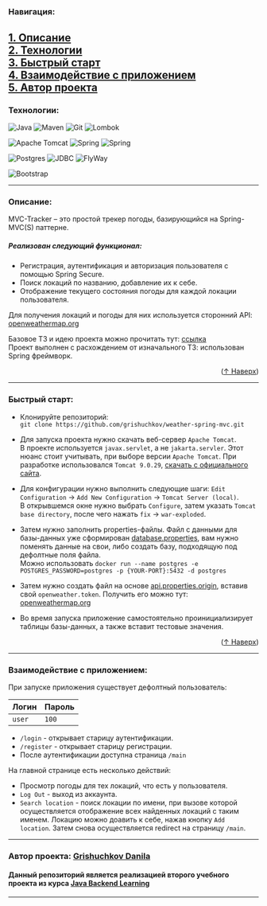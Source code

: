 
<a name="readme-top"></a>
---
### Навигация:
[1. Описание](#descriptiption)  
[2. Технологии](#tech)  
[3. Быстрый старт](#start)   
[4. Взаимодействие с приложением](#use)  
[5. Автор проекта](#author)
---
<a name="tech"></a>
### Технологии:

![Java](https://img.shields.io/badge/java-%23ED8B00.svg?style=for-the-badge&logo=openjdk&logoColor=white)
![Maven](https://img.shields.io/badge/MAVEN-%232E7EEA.svg?style=for-the-badge&logo=maven&logoColor=white)
![Git](https://img.shields.io/badge/git-%23F05033.svg?style=for-the-badge&logo=git&logoColor=white)
![Lombok](https://img.shields.io/badge/Lombok-D70A53?style=for-the-badge&logo=Lombok&logoColor=white)

![Apache Tomcat](https://img.shields.io/badge/apache%20tomcat-%23F8DC75.svg?style=for-the-badge&logo=apache-tomcat&logoColor=black)
![Spring](https://img.shields.io/badge/spring%20MVC-%236DB33F.svg?style=for-the-badge&logo=spring&logoColor=white)
![Spring](https://img.shields.io/badge/spring%20security-%236DB33F.svg?style=for-the-badge&logo=&logoColor=white)

![Postgres](https://img.shields.io/badge/postgres-%23316192.svg?style=for-the-badge&logo=postgresql&logoColor=white)
![JDBC](https://img.shields.io/badge/JDBC-59666C?style=for-the-badge&logo=Hibernate&logoColor=white)
![FlyWay](https://img.shields.io/badge/flyway-%23DD0031.svg?style=for-the-badge&logo=flyway&logoColor=white)

![Bootstrap](https://img.shields.io/badge/bootstrap-%238511FA.svg?style=for-the-badge&logo=bootstrap&logoColor=white)


---
<a name="descriptiption"></a>
### Описание:
MVC-Tracker – это простой трекер погоды, базирующийся на Spring-MVC(S) паттерне. 


##### Реализован следующий функционал: 
* Регистрация, аутентификация и авторизация пользователя с помощью Spring Secure.
* Поиск локаций по названию, добавление их к себе.
* Отображение текущего состояния погоды для каждой локации пользователя.

Для получения локаций и погоды для них используется сторонний API: [openweathermap.org](https://openweathermap.org/api)

Базовое ТЗ и идею проекта можно прочитать тут: [ссылка](https://zhukovsd.github.io/java-backend-learning-course/Projects/WeatherViewer/)  
Проект выполнен с расхождением от изначального ТЗ: использован Spring фреймворк.

<p align="right">(<a href="#readme-top">↑ Наверх</a>)</p>

---
<a name="start"></a>
### Быстрый старт:

* Клонируйте репозиторий:  
   `git clone https://github.com/grishuchkov/weather-spring-mvc.git`  

* Для запуска проекта нужно скачать веб-сервер `Apache Tomcat`.  
В проекте используется `javax.servlet`, а не `jakarta.servler`.
Этот нюанс стоит учитывать, при выборе версии `Apache Tomcat`. При разработке использовался `Tomcat 9.0.29`, [скачать с официального сайта](https://archive.apache.org/dist/tomcat/tomcat-9/v9.0.29/bin/apache-tomcat-9.0.29.zip).

* Для конфигурации нужно выполнить следующие шаги: `Edit Configuration` -> `Add New Configuration` -> `Tomcat Server (local)`.  
В открывшемся окне нужно выбрать `Configure`, затем указать `Tomcat base directory`, после чего нажать `fix` -> `war-exploded`.

* Затем нужно заполнить properties-файлы. 
Файл с данными для базы-данных уже сформирован [database.properties](src%2Fmain%2Fresources%2Fdatabase.properties), вам нужно поменять данные на свои, либо создать базу, подходящую под дефолтные поля файла.   
Можно использовать `docker run --name postgres -e POSTGRES_PASSWORD=postgres -p {YOUR-PORT}:5432 -d postgres`

* Затем нужно создать файл на основе [api.properties.origin](src%2Fmain%2Fresources%2Fapi.properties.origin), вставив свой `openweather.token`. 
Получить его можно тут: [openweathermap.org](https://openweathermap.org/api)

* Во время запуска приложение самостоятельно проинициализирует таблицы базы-данных, а также вставит тестовые значения.

<p align="right">(<a href="#readme-top">↑ Наверх</a>)</p>

---
<a name="use"></a>
### Взаимодействие с приложением:

При запуске приложения существует дефолтный пользователь: 

| Логин  | Пароль |
|--------|--------|
| `user` | `100`  |

- `/login` - открывает старицу аутентификации.
- `/register` - открывает старицу регистрации.
- После аутентификации доступна страница `/main`

На главной странице есть несколько действий:
- Просмотр погоды для тех локаций, что есть у пользователя.
- `Log Out` - выход из аккаунта.
- `Search location` - поиск локации по имени, при вызове которой осуществляется отображение всех найденных локаций с таким именем. Локацию можно доавить к себе, нажав кнопку `Add location`.
Затем снова осуществляется redirect на страницу `/main`.

---
<a name="author"></a>
### Автор проекта:  [Grishuchkov Danila](https://github.com/grishuchkov)

#### Данный репозиторий является реализацией второго учебного проекта из курса [Java Backend Learning](https://zhukovsd.github.io/java-backend-learning-course/)


---
